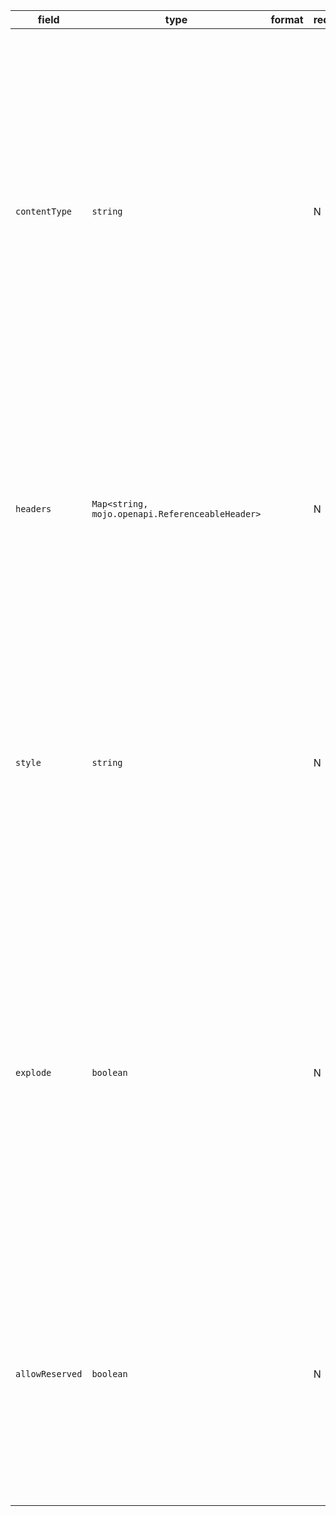 | field | type | format | required | default | description |
|---|---|---|---|---|---|
| `contentType` | `string` |  | N |  | The Content-Type for encoding a specific property. Default value depends on the property type: for string with format being binary – application/octet-stream; for other primitive types – text/plain; for object - application/json; for array – the default is defined based on the inner type. The value can be a specific media type (e.g. application/json), a wildcard media type (e.g. image/*), or a comma-separated list of the two types. |
| `headers` | `Map<string, mojo.openapi.ReferenceableHeader>` |  | N |  | A map allowing additional information to be provided as headers, for example Content-Disposition. Content-Type is described separately and SHALL be ignored in this section. This property SHALL be ignored if the request body media type is not a multipart. |
| `style` | `string` |  | N |  | Describes how a specific property value will be serialized depending on its type. See Parameter Object for details on the style property. The behavior follows the same values as query parameters, including default values. This property SHALL be ignored if the request body media type is not application/x-www-form-urlencoded. |
| `explode` | `boolean` |  | N |  | When this is true, property values of type array or object generate separate parameters for each value of the array, or key-value-pair of the map. For other types of properties this property has no effect. When style is form, the default value is true. For all other styles, the default value is false. This property SHALL be ignored if the request body media type is not application/x-www-form-urlencoded. |
| `allowReserved` | `boolean` |  | N |  | Determines whether the parameter value SHOULD allow reserved characters, as defined by RFC3986 `:/?#[]@!$&'()*+,;=` to be included without percent-encoding. The default value is false. This property SHALL be ignored if the request body media type is not `application/x-www-form-urlencoded`. |
